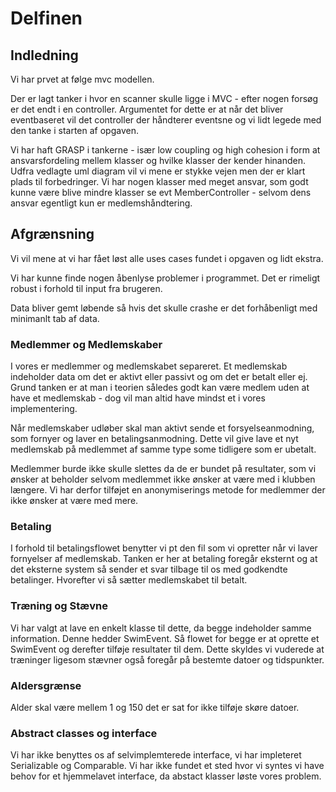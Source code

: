 # Delfinen
## Indledning

Vi har prvet at følge mvc modellen.

Der er lagt tanker i hvor en scanner skulle ligge i MVC - efter nogen forsøg er det  endt i en controller.
Argumentet for dette er at når det bliver eventbaseret vil det controller der håndterer eventsne og vi lidt legede med den tanke i starten af opgaven.

Vi har haft GRASP i tankerne - især low coupling og high cohesion i form at ansvarsfordeling mellem klasser og hvilke klasser der kender hinanden.
Udfra vedlagte uml diagram vil vi mene er stykke vejen men der er klart plads til forbedringer.
Vi har nogen klasser med meget ansvar, som godt kunne være blive mindre klasser se evt MemberController - selvom dens ansvar egentligt kun er medlemshåndtering.

## Afgrænsning
Vi vil mene at vi har fået løst alle uses cases fundet i opgaven og lidt ekstra.

Vi har kunne finde nogen åbenlyse problemer i programmet.
Det er rimeligt robust i forhold til input fra brugeren.

Data bliver gemt løbende så hvis det skulle crashe er det forhåbenligt med minimanlt tab af data.

### Medlemmer og Medlemskaber
I vores er medlemmer og medlemskabet separeret.
Et medlemskab indeholder data om det er aktivt eller passivt og om det er betalt eller ej.
Grund tanken er at man i teorien således godt kan være medlem uden at have et medlemskab - dog vil man altid have mindst et i vores implementering.

Når medlemskaber udløber skal man aktivt sende et forsyelseanmodning, som fornyer og laver en betalingsanmodning. Dette vil give lave et nyt medlemskab på medlemmet af samme type some tidligere som er ubetalt.

Medlemmer burde ikke skulle slettes da de er bundet på resultater, som vi ønsker at beholder selvom medlemmet ikke ønsker at være med i klubben længere.
Vi har derfor tilføjet en anonymiserings metode for medlemmer der ikke ønsker at være med mere.

### Betaling
I forhold til betalingsflowet benytter vi pt den fil som vi opretter når vi laver fornyelser af medlemskab.
Tanken er her at betaling foregår eksternt og at det eksterne system så sender et svar tilbage til os med godkendte betalinger. Hvorefter vi så sætter medlemskabet til betalt.

### Træning og Stævne
Vi har valgt at lave en enkelt klasse til dette, da begge indeholder samme information.
Denne hedder SwimEvent.
Så flowet for begge er at oprette et SwimEvent og derefter tilføje resultater til dem.
Dette skyldes vi vuderede at træninger ligesom stævner også foregår på bestemte datoer og tidspunkter.

### Aldersgrænse
Alder skal være mellem 1 og 150 det er sat for ikke tilføje skøre datoer.

###  Abstract classes og interface
Vi har ikke benyttes os af selvimplemterede interface, vi har impleteret Serializable og Comparable.
Vi har ikke fundet et sted hvor vi syntes vi have behov for et hjemmelavet interface, da abstact klasser løste vores problem.